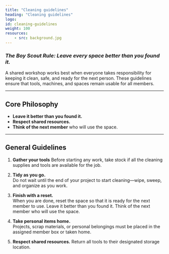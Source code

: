 ```yaml
---
title: "Cleaning guidelines"
heading: "Cleaning guidelines"
logo:
id: cleaning-guidelines 
weight: 100
resources:
    - src: background.jpg
---
```


### ***The Boy Scout Rule: Leave every space better than you found it.***

A shared workshop works best when everyone takes responsibility for keeping it clean, safe, and ready for the next person. These guidelines ensure that tools, machines, and spaces remain usable for all members.

---

## Core Philosophy
- **Leave it better than you found it.**
- **Respect shared resources.**
- **Think of the next member** who will use the space.

---

## General Guidelines

1. **Gather your tools**
   Before starting any work, take stock if all the cleaning supplies and tools are available for the job.   

2. **Tidy as you go.**  
   Do not wait until the end of your project to start cleaning—wipe, sweep, and organize as you work.

3. **Finish with a reset.**  
   When you are done, reset the space so that it is ready for the next member to use.
   Leave it better than you found it.
   Think of the next member who will use the space.

4. **Take personal items home.**  
   Projects, scrap materials, or personal belongings must be placed in the assigned member box or taken home.

5. **Respect shared resources.**
   Return all tools to their designated storage location.
